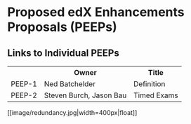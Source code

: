 # Proposed edX Enhancements Proposals (PEEPs)

## Links to Individual PEEPs

<table>
<tr>
<th></th>
<th>Owner</th>
<th>Title</th>
</tr>

<tr>
<td>PEEP-1</td>
<td>Ned Batchelder</td>
<td>Definition</td>
</tr>

<tr>
<td>PEEP-2</td>
<td>Steven Burch, Jason Bau</td>
<td>Timed Exams</td>
</tr>

</table>

[[image/redundancy.jpg|width=400px|float]]

